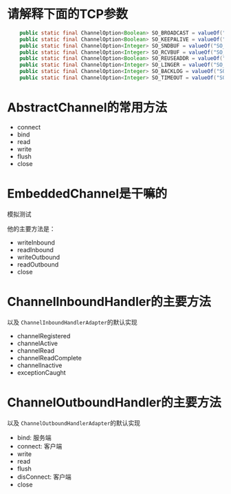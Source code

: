 # 请解释下面的TCP参数

```java
    public static final ChannelOption<Boolean> SO_BROADCAST = valueOf("SO_BROADCAST");
    public static final ChannelOption<Boolean> SO_KEEPALIVE = valueOf("SO_KEEPALIVE");
    public static final ChannelOption<Integer> SO_SNDBUF = valueOf("SO_SNDBUF");
    public static final ChannelOption<Integer> SO_RCVBUF = valueOf("SO_RCVBUF");
    public static final ChannelOption<Boolean> SO_REUSEADDR = valueOf("SO_REUSEADDR");
    public static final ChannelOption<Integer> SO_LINGER = valueOf("SO_LINGER");
    public static final ChannelOption<Integer> SO_BACKLOG = valueOf("SO_BACKLOG");
    public static final ChannelOption<Integer> SO_TIMEOUT = valueOf("SO_TIMEOUT");
```

# AbstractChannel的常用方法

* connect
* bind
* read
* write
* flush
* close

# EmbeddedChannel是干嘛的

模拟测试

他的主要方法是：

* writeInbound
* readInbound
* writeOutbound
* readOutbound
* close

# ChannelInboundHandler的主要方法

以及 `ChannelInboundHandlerAdapter`的默认实现

* channelRegistered
* channelActive
* channelRead
* channelReadComplete
* channelInactive
* exceptionCaught

# ChannelOutboundHandler的主要方法

以及 `ChannelOutboundHandlerAdapter`的默认实现

* bind: 服务端
* connect: 客户端
* write
* read
* flush
* disConnect: 客户端
* close


